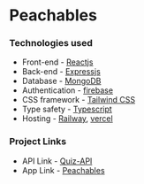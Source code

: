 # Peachables

### Technologies used
- Front-end - [Reactjs](https://react.dev/blog/2023/03/16/introducing-react-dev)
- Back-end - [Expressjs](https://expressjs.com/)
- Database - [MongoDB](https://www.mongodb.com/)
- Authentication - [firebase](https://firebase.google.com/)
- CSS framework - [Tailwind CSS](https://tailwindcss.com/)
- Type safety - [Typescript](https://www.typescriptlang.org/)
- Hosting - [Railway](https://railway.app/), [vercel](https://vercel.com/)


### Project Links

- API Link - [Quiz-API](https://api-quiz-production.up.railway.app/)
- App Link - [Peachables](https://peachables.vercel.app/)

